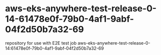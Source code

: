 # aws-eks-anywhere-test-release-0-14-61478e0f-79b0-4af1-9abf-04f2d50b7a32-69
repository for use with E2E test job aws-eks-anywhere-test-release-0-14:61478e0f-79b0-4af1-9abf-04f2d50b7a32-69
